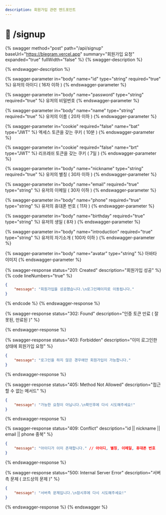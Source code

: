 ```yaml
---
description: 회원가입 관련 엔드포인트
---
```


# 📝 /signup

{% swagger method="post" path="/api/signup" baseUrl="https://blegram.vercel.app" summary="회원가입 요청" expanded="true" fullWidth="false" %}
{% swagger-description %}

{% endswagger-description %}

{% swagger-parameter in="body" name="id" type="string" required="true" %}
유저의 아이디 ( 16자 이하 )
{% endswagger-parameter %}

{% swagger-parameter in="body" name="password" type="string" required="true" %}
유저의 비밀번호
{% endswagger-parameter %}

{% swagger-parameter in="body" name="name" type="string" required="true" %}
유저의 이름 ( 20자 이하 )
{% endswagger-parameter %}

{% swagger-parameter in="cookie" required="false" name="bat" type="JWT" %}
엑세스 토큰을 갖는 쿠키 ( 10분 )
{% endswagger-parameter %}

{% swagger-parameter in="cookie" required="false" name="brt" type="JWT" %}
리프레쉬 토큰을 갖는 쿠키 ( 7일 )
{% endswagger-parameter %}

{% swagger-parameter in="body" name="nickname" type="string" required="true" %}
유저의 별칭 ( 30자 이하 )
{% endswagger-parameter %}

{% swagger-parameter in="body" name="email" required="true" type="string" %}
유저의 이메일 ( 30자 이하 )
{% endswagger-parameter %}

{% swagger-parameter in="body" name="phone" required="true" type="string" %}
유저의 휴대폰 번호 ( 11자 )
{% endswagger-parameter %}

{% swagger-parameter in="body" name="birthday" required="true" type="string" %}
유저의 생일 ( 8자 )
{% endswagger-parameter %}

{% swagger-parameter in="body" name="introduction" required="true" type="string" %}
유저의 자기소개 ( 100자 이하 )
{% endswagger-parameter %}

{% swagger-parameter in="body" name="avatar" type="string" %}
아바타 이미지
{% endswagger-parameter %}

{% swagger-response status="201: Created" description="회원가입 성공" %}
{% code lineNumbers="true" %}
```json
{
    "message": "회원가입을 성공했습니다.\n로그인페이지로 이동됩니다."
}
```
{% endcode %}
{% endswagger-response %}

{% swagger-response status="302: Found" description="인증 토큰 만료 ( 잘못된, 만료된 )" %}

{% endswagger-response %}

{% swagger-response status="403: Forbidden" description="이미 로그인한 상태에 회원가입 요청" %}
```json
{
    "message": "로그인을 하지 않은 경우에만 회원가입이 가능합니다."
}
```
{% endswagger-response %}

{% swagger-response status="405: Method Not Allowed" description="접근할 수 없는 메서드" %}
```json
{
    "message": "가능한 요청이 아닙니다.\n확인후에 다시 시도해주세요!"
}
```
{% endswagger-response %}

{% swagger-response status="409: Conflict" description="id || nickname || email || phone 중복" %}
```json
{
    "message": "아이디가 이미 존재합니다." // 아이디, 별칭, 이메일, 휴대폰 번호
}
```
{% endswagger-response %}

{% swagger-response status="500: Internal Server Error" description="서버측 문제 ( 코드상의 문제 )" %}
```json
{
    "message": "서버측 문제입니다.\n잠시후에 다시 시도해주세요!"
}
```
{% endswagger-response %}
{% endswagger %}
